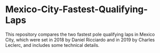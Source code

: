 # Mexico-City-Fastest-Qualifying-Laps
This repository compares the two fastest pole qualifying laps in Mexico City, which were set in 2018 by Daniel Ricciardo and in 2019 by Charles Leclerc, and includes some technical details.
